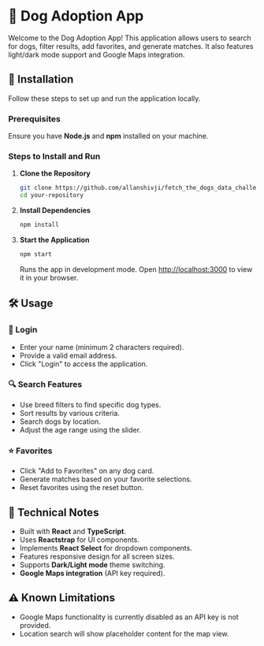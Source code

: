 # 🐶 Dog Adoption App

Welcome to the Dog Adoption App! This application allows users to search for dogs, filter results, add favorites, and generate matches. It also features light/dark mode support and Google Maps integration.

## 🚀 Installation

Follow these steps to set up and run the application locally.

### Prerequisites
Ensure you have **Node.js** and **npm** installed on your machine.

### Steps to Install and Run

1. **Clone the Repository**
   ```sh
   git clone https://github.com/allanshivji/fetch_the_dogs_data_challenge
   cd your-repository
   ```

2. **Install Dependencies**
   ```sh
   npm install
   ```

3. **Start the Application**
   ```sh
   npm start
   ```
   Runs the app in development mode.
   Open [http://localhost:3000](http://localhost:3000) to view it in your browser.

## 🛠️ Usage

### 🔑 Login
- Enter your name (minimum 2 characters required).
- Provide a valid email address.
- Click "Login" to access the application.

### 🔍 Search Features
- Use breed filters to find specific dog types.
- Sort results by various criteria.
- Search dogs by location.
- Adjust the age range using the slider.

### ⭐ Favorites
- Click "Add to Favorites" on any dog card.
- Generate matches based on your favorite selections.
- Reset favorites using the reset button.

## 📌 Technical Notes
- Built with **React** and **TypeScript**.
- Uses **Reactstrap** for UI components.
- Implements **React Select** for dropdown components.
- Features responsive design for all screen sizes.
- Supports **Dark/Light mode** theme switching.
- **Google Maps integration** (API key required).

## ⚠️ Known Limitations
- Google Maps functionality is currently disabled as an API key is not provided.
- Location search will show placeholder content for the map view.